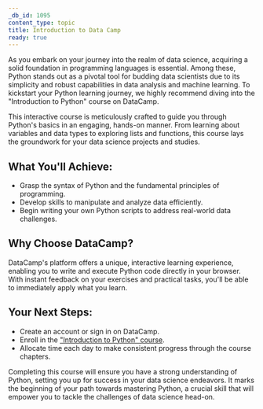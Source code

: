 ```yaml
---
_db_id: 1095
content_type: topic
title: Introduction to Data Camp
ready: true
---
```



As you embark on your journey into the realm of data science, acquiring a solid foundation in programming languages is essential. Among these, Python stands out as a pivotal tool for budding data scientists due to its simplicity and robust capabilities in data analysis and machine learning. To kickstart your Python learning journey, we highly recommend diving into the "Introduction to Python" course on DataCamp.

This interactive course is meticulously crafted to guide you through Python's basics in an engaging, hands-on manner. From learning about variables and data types to exploring lists and functions, this course lays the groundwork for your data science projects and studies.

## What You'll Achieve:
- Grasp the syntax of Python and the fundamental principles of programming.
- Develop skills to manipulate and analyze data efficiently.
- Begin writing your own Python scripts to address real-world data challenges.

## Why Choose DataCamp?
DataCamp's platform offers a unique, interactive learning experience, enabling you to write and execute Python code directly in your browser. With instant feedback on your exercises and practical tasks, you'll be able to immediately apply what you learn.

## Your Next Steps:
- Create an account or sign in on DataCamp.
- Enroll in the ["Introduction to Python" course](https://www.datacamp.com/courses/intro-to-python-for-data-science).
- Allocate time each day to make consistent progress through the course chapters.

Completing this course will ensure you have a strong understanding of Python, setting you up for success in your data science endeavors. It marks the beginning of your path towards mastering Python, a crucial skill that will empower you to tackle the challenges of data science head-on.